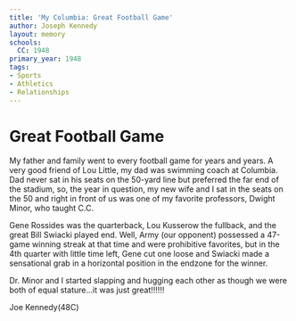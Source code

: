 ```yaml
---
title: 'My Columbia: Great Football Game'
author: Joseph Kennedy
layout: memory
schools:
  CC: 1948
primary_year: 1948
tags:
- Sports
- Athletics
- Relationships
---
```

# Great Football Game

My father and family went to every football game for years and years. A very good friend of Lou Little, my dad was swimming coach at Columbia. Dad never sat in his seats on the 50-yard line but preferred the far end of the stadium, so, the year in question, my new wife and I sat in the seats on the 50 and right in front of us was one of my favorite professors, Dwight Minor, who taught C.C.

Gene Rossides was the quarterback, Lou Kusserow the fullback, and the great Bill  Swiacki played end. Well, Army (our opponent) possessed a 47-game winning streak at that time and were prohibitive favorites, but in the 4th quarter with little time left, Gene cut one loose and Swiacki made a sensational grab in a horizontal position in the endzone for the winner.

Dr. Minor and I started slapping and hugging each other as though we were both of equal stature...it was just great!!!!!!

Joe Kennedy(48C)
